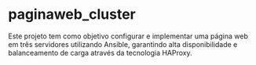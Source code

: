 # paginaweb_cluster
Este projeto tem como objetivo configurar e implementar uma página web em três servidores utilizando Ansible, garantindo alta disponibilidade e balanceamento de carga através da tecnologia HAProxy. 
